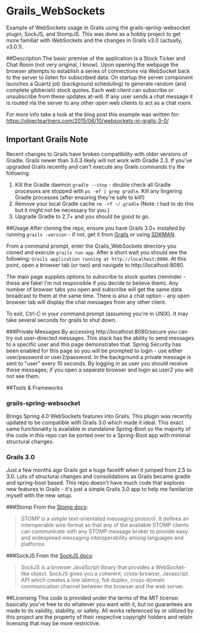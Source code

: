 # Grails_WebSockets
Example of WebSockets usage in Grails using the grails-spring-websocket plugin, SockJS, and StompJS. This was done as a hobby project to get more familiar with WebSockets and the changes in Grails v3.0 (actually, v3.0.1).

##Description
The basic premise of the application is a Stock Ticker and Chat Room (not very original, I know). Upon opening the webpage the browser attempts to establish a series of connections via WebSocket back to the server to listen for subscribed data. On startup the server component launches a Quartz job (background scheduling) to generate random (and complete gibberish) stock quotes. Each web client can subscribe or unsubscribe from these updates at-will. If any user sends a chat message it is routed via the server to any other open web clients to act as a chat room.

For more info take a look at the blog post this example was written for: https://objectpartners.com/2015/06/10/websockets-in-grails-3-0/

## Important Grails Note
Recent changes to Grails have broken compatibility with older versions of Gradle. Grails newer than 3.0.3 likely will not work with Gradle 2.3. If you've upgraded Grails recently and can't execute any Grails commands try the following:

1. Kill the Gradle daemon `gradle --stop` - double check all Gradle processes are stopped with `ps -ef | grep gradle`. Kill any lingering Gradle processes (after ensuring they're safe to kill!)
2. Remove your local Gradle cache `rm -rf ~/.gradle` (Note: I had to do this but it might not be necessary for you.)
3. Upgrade Gradle to 2.7+ and you should be good to go.

##Usage
After cloning the repo, ensure you have Grails 3.0+ installed by running `grails -version` - if not, get it from [Grails](https://grails.org/) or using [SDKMAN](http://sdkman.io/). 

From a command prompt, enter the Grails_WebSockets directory you cloned and execute `grails run-app`. After a short wait you should see the following: `Grails application running at http://localhost:8080`. At this point, open a browser tab (or two) and navigate to http://localhost:8080.

The main page supplies options to subscribe to stock quotes (reminder - these are fake! I'm not responsible if you decide to believe them). Any number of browser tabs you open and subscribe will get the same data broadcast to them at the same time. There is also a chat option - any open browser tab will display the chat messages from any other client.

To exit, Ctrl-C in your command prompt (assuming you're in UNIX). It may take several seconds for grails to shut down.

###Private Messages
By accessing http://localhost:8080/secure you can try out user-directed messages. This stack has the ability to send messages to a specific user and this page demonstrates that. Spring Security has been enabled for this page so you will be prompted to login - use either user/password or user2/password. In the background a private message is sent to "user" every 10 seconds. By logging in as user you should receive these messages; if you open a separate browser and login as user2 you will not see them.

##Tools & Frameworks
### grails-spring-websocket
Brings Spring 4.0 WebSockets features into Grails. This plugin was recently updated to be compatible with Grails 3.0 which made it ideal. This exact same functionality is available in standalone Spring-Boot so the majority of the code in this repo can be ported over to a Spring-Boot app with minimal structural changes.

### Grails 3.0
Just a few months ago Grails got a huge facelift when it jumped from 2.5 to 3.0. Lots of structural changes and consolidations as Grails became gradle and spring-boot based. This repo doesn't have much code that explores new features in Grails - it's just a simple Grails 3.0 app to help me familarize myself with the new setup.

###Stomp
From the [Stomp docs](http://jmesnil.net/stomp-websocket/doc/):
>STOMP is a simple text-orientated messaging protocol. It defines an interoperable wire format so that any of the available STOMP clients can communicate with any STOMP message broker to provide easy and widespread messaging interoperability among languages and platforms

###SockJS
From the [SockJS docs](https://github.com/sockjs/sockjs-client):
>SockJS is a browser JavaScript library that provides a WebSocket-like object. SockJS gives you a coherent, cross-browser, Javascript API which creates a low latency, full duplex, cross-domain communication channel between the browser and the web server.

##Licensing
This code is provided under the terms of the MIT license: basically you're free to do whatever you want with it, but no guarantees are made to its validity, stability, or safety. All works referenced by or utilized by this project are the property of their respective copyright holders and retain licensing that may be more restrictive.
